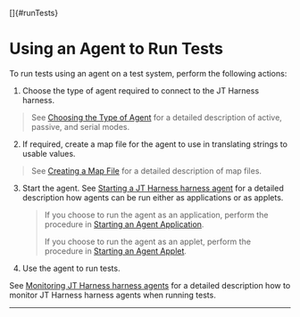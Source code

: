 
[]{#runTests}

# Using an Agent to Run Tests

To run tests using an agent on a test system, perform the following actions:

1.  Choose the type of agent required to connect to the JT Harness harness.

> See [Choosing the Type of Agent](choosingAgents.html) for a detailed description of active,
> passive, and serial modes.

2.  If required, create a map file for the agent to use in translating strings to usable values.

> See [Creating a Map File](mapFile.html) for a detailed description of map files.

3.  Start the agent. See [Starting a JT Harness harness agent](startAgent.html) for a detailed
    description how agents can be run either as applications or as applets.

    > If you choose to run the agent as an application, perform the procedure in [Starting an Agent
    > Application](startApplication.html).
    >
    > If you choose to run the agent as an applet, perform the procedure in [Starting an Agent
    > Applet](startApplets.html).

4.  Use the agent to run tests.

See [Monitoring JT Harness harness agents](monitoring.html) for a detailed description how to
monitor JT Harness harness agents when running tests.

----------------------------------------------------------------------------------------------------


